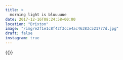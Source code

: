 ```yaml
---
title: >
  morning light is bluuuuue
date: 2017-12-16T08:24:58+00:00
location: "Brixton"
image: "/img/e2f1e1c8f42f3cce4ac46383c521777d.jpg"
draft: false
instagram: true
---
```


{{<photo src="/img/e2f1e1c8f42f3cce4ac46383c521777d.jpg">}}
